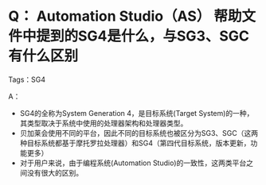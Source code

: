 # Q： Automation Studio（AS） 帮助文件中提到的SG4是什么，与SG3、SGC有什么区别
Tags：SG4

A：
- SG4的全称为System Generation 4，是目标系统(Target System)的一种，其类型取决于系统中使用的处理器架构和处理器类型。
- 贝加莱会使用不同的平台，因此不同的目标系统也被区分为SG3、SGC（这两种目标系统都基于摩托罗拉处理器）和SG4（第四代目标系统，版本更新，功能更多）
- 对于用户来说，由于编程系统(Automation Studio)的一致性，这两类平台之间没有很大的区别。
